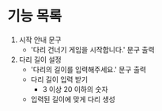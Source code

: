 # 기능 목록
1. 시작 안내 문구
   - '다리 건너기 게임을 시작합니다.' 문구 출력
2. 다리 길이 설정
   - '다리의 길이를 입력해주세요.' 문구 출력
   - 다리 길이 입력 받기
     - 3 이상 20 이하의 숫자
   - 입력된 길이에 맞게 다리 생성